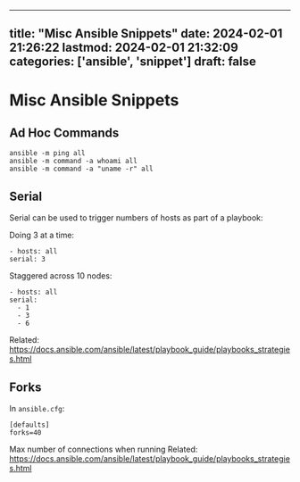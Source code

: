 
---
title: "Misc Ansible Snippets"
date: 2024-02-01 21:26:22
lastmod: 2024-02-01 21:32:09
categories: ['ansible', 'snippet']
draft: false
---


# Misc Ansible Snippets

## Ad Hoc Commands
```
ansible -m ping all
ansible -m command -a whoami all
ansible -m command -a "uname -r" all
```
## Serial
Serial can be used to trigger numbers of hosts as part of a playbook:

Doing 3 at a time:
```
- hosts: all
serial: 3
```

Staggered across 10 nodes:
```
- hosts: all
serial:
  - 1
  - 3
  - 6
```
Related: https://docs.ansible.com/ansible/latest/playbook_guide/playbooks_strategies.html
## Forks
In `ansible.cfg`:
```
[defaults]
forks=40
```
Max number of connections when running
Related: https://docs.ansible.com/ansible/latest/playbook_guide/playbooks_strategies.html


<!-- #public #ansible #snippet -->

<!-- {BearID:B08360EC-2226-45B4-88D8-4463B7BBEA01} -->
